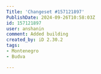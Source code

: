 ```yaml
---
Title: 'Changeset #157121897'
PublishDate: 2024-09-26T10:58:03Z
id: 157121897
user: anshanin
comment: Added building
created_by: iD 2.30.2
tags:
- Montenegro
- Budva

---
```


